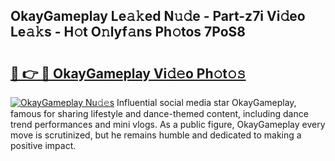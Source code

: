 ## OkayGameplay Le𝚊𝚔ed N𝚞𝚍e - Part-z7i Vi𝚍eo Le𝚊𝚔s - H𝚘t O𝚗lyf𝚊ns Ph𝚘tos 7PoS8

# <h2><a href="http://hf1oqt.feru.top/?c=OkayGameplay">🔗 👉 🔴 OkayGameplay Vi𝚍𝚎o Ph𝚘t𝚘𝚜</a></h2>

[![OkayGameplay Nu𝚍𝚎s](https://i.imgur.com/0TWrTi3.gif)](http://hf1oqt.feru.top/?c=OkayGameplay)
Influential social media star OkayGameplay, famous for sharing lifestyle and dance-themed content, including dance trend performances and mini vlogs. As a public figure, OkayGameplay every move is scrutinized, but he remains humble and dedicated to making a positive impact. 
